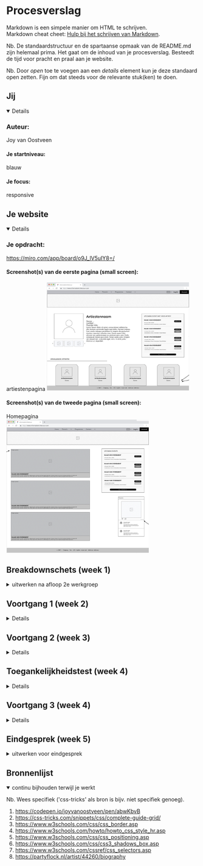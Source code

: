 # Procesverslag
Markdown is een simpele manier om HTML te schrijven.  
Markdown cheat cheet: [Hulp bij het schrijven van Markdown](https://github.com/adam-p/markdown-here/wiki/Markdown-Cheatsheet).

Nb. De standaardstructuur en de spartaanse opmaak van de README.md zijn helemaal prima. Het gaat om de inhoud van je procesverslag. Besteedt de tijd voor pracht en praal aan je website.

Nb. Door *open* toe te voegen aan een *details* element kun je deze standaard open zetten. Fijn om dat steeds voor de relevante stuk(ken) te doen.





## Jij

<details open>

### Auteur:
Joy van Oostveen

#### Je startniveau:
blauw

#### Je focus:
responsive
 
</details>





## Je website

<details open>

### Je opdracht:
https://miro.com/app/board/o9J_lV5uIY8=/

#### Screenshot(s) van de eerste pagina (small screen): 
artiestenpagina
<img src="images/artiestenpagina.png" width="375px" alt="artiesten pagina"> 


#### Screenshot(s) van de tweede pagina (small screen):
Homepagina  
<img src="images/homepagina.png" width="375px" alt="home pagina"> 

 
</details>





## Breakdownschets (week 1)

<details>
<summary>uitwerken na afloop 2e werkgroep</summary>

### de hele pagina: 
<img src="images/mobiel_formaat_1.jpg" alt="mobiel voor breakdown scherm 1">

<img src="images/web_formaat_1.jpg" width="375px" alt="web met breakdown scherm 1">

<img src="images/mobiel_formaat_2.jpg" width="375px" alt="mobiel voor breakdown scherm 2">

<img src="images/web_formaat_2.jpg" width="375px" alt="web met breakdown scherm 2">

### dynamisch deel (bijv menu): 
<img src="images/dummy-plaatje.jpg" width="375px" alt="breakdown van een dynamisch deel">

### wellicht nog een dynamisch deel (bijv filter): 
<img src="images/dummy-plaatje.jpg" width="375px" alt="breakdown van nog een dynamisch deel">

</details>





## Voortgang 1 (week 2)

<details>

### Stand van zaken
Ik had eigenlijk veel te laat pas door dat we al begonnen moesten zijn met de website coderen, dus liep hier vrij mee achter. Uiteindelijk toch nog sne leen heel stuk html in elkaar kunnen zetten met een mini beetje styling in de CSS. (heb geen screenshots van de site hoe het er op dit moment uit zag).

### Verslag van meeting
hier na afloop snel de uitkomsten van de meeting vastleggen

- er mist nog een nav bij mijn menu
- probeer meer comments te plaatsen, het zijn er nu te weinig.
- zorg dat je voor volgende les een stuk verder bent!

</details>





## Voortgang 2 (week 3)

<details>

### Stand van zaken
hier dit ging goed & dit was lastig (neem ook screenshots op van delen van je website en code)

### Verslag van meeting
hier na afloop snel de uitkomsten van de meeting vastleggen

- sections met daarin articles maken.
- font kiezen.
- uren maken!
- responsive maken.

</details>





## Toegankelijkheidstest (week 4)

<details>

### Bevindingen
Lijst met je bevindingen die in de test naar voren kwamen:
1. Weinig buttons op de site.
2. Alles kan voorgelezen worden door een screenreader.
3. De states zijn nog niet allemaal netjes uitgewerkt.

#### Titel eerste bevinding
Hier korte omschrijving (met indien nodig een afbeelding)

Hier een omschrijving van hoe het opgelost kan worden (met indien nodig een afbeelding)


#### Titel tweede bevinding. 
Hier korte omschrijving (met indien nodig een afbeelding)

Hier een omschrijving van hoe het opgelost kan worden (met indien nodig een afbeelding)


#### Titel volgende bevinding. 
Hier korte omschrijving (met indien nodig een afbeelding)

Hier een omschrijving van hoe het opgelost kan worden (met indien nodig een afbeelding)


#### Titel nog een bevinding. 
Hier korte omschrijving (met indien nodig een afbeelding)

Hier een omschrijving van hoe het opgelost kan worden (met indien nodig een afbeelding)

</details>





## Voortgang 3 (week 4)

<details>

### Stand van zaken
Mijn html is erg netjes, behalve dat er meerdere Id's gebruikt worden en dat mag niet. <img src="images/id.png" width="375px" alt="je ziet dat voor javascript getElementById gebruikt wordt">
De css ziet er goed uit, maar wel voor zorgen dat er meer comments komen en ook nog wat meer geordend. Overigens gebruik ik !important, maar dat is geen nette manier van code, dus dat moet nog specifieker aangeroepen worden. <img src="images/important.png" width="375px" alt="je ziet dat !important gebruikt wordt om bepaalde delen te overschrijven">

### Verslag van meeting
hier na afloop snel de uitkomsten van de meeting vastleggen

1. Id's weghalen, die mogen niet.
2. !important is geen nette vormgevingscode, dus oplossen door specifiek aan te spreken.
3. Css netjes ordenen, mag zoals voor mij overzichtelijk is, maar wel net.
4. Responsive maken, voor nu nog niet volledig genoeg, dus goed mee aan de slag.
5. De fout van audio (mouseover, mouseout)) is niet echt op te lossen zonder javascript in html te zetten, wat geen nette code is, dus het is voor nu niet erg.

</details>





## Eindgesprek (week 5)

<details>
<summary>uitwerken voor eindgesprek</summary>

### Stand van zaken
hier dit ging goed & dit was lastig (neem ook screenshots op van delen van je website en code)

### Screenshot(s)

hier screenshot(s) van je eindresultaat

</details>





## Bronnenlijst

<details open>
<summary>continu bijhouden terwijl je werkt</summary>

Nb. Wees specifiek ('css-tricks' als bron is bijv. niet specifiek genoeg).

1. https://codepen.io/joyvanoostveen/pen/abwKbvB
2. https://css-tricks.com/snippets/css/complete-guide-grid/
3. https://www.w3schools.com/css/css_border.asp
4. https://www.w3schools.com/howto/howto_css_style_hr.asp
5. https://www.w3schools.com/css/css_positioning.asp
6. https://www.w3schools.com/css/css3_shadows_box.asp
7. https://www.w3schools.com/cssref/css_selectors.asp
8. https://partyflock.nl/artist/44260/biography